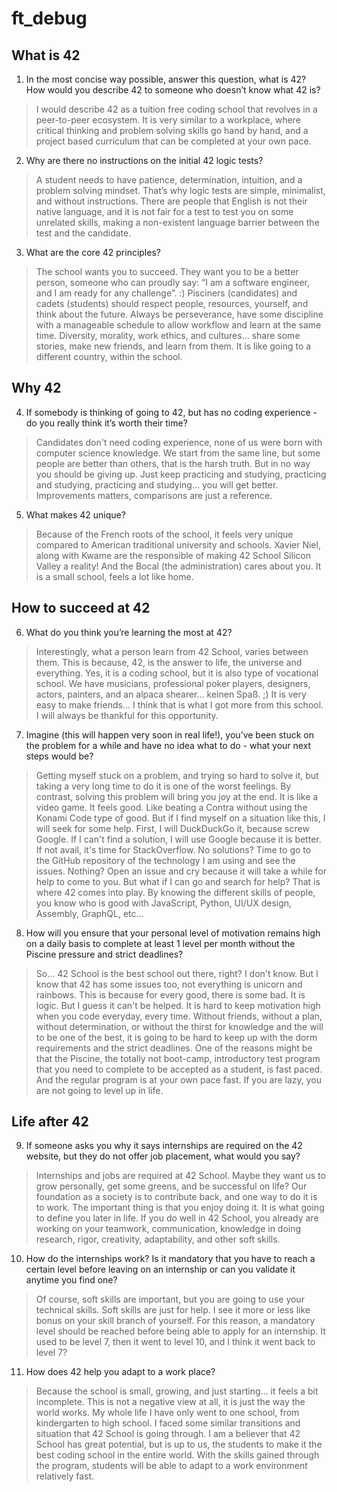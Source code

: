 # ft_debug

## What is 42

1. In the most concise way possible, answer this question, what is 42?
How would you describe 42 to someone who doesn’t know what 42 is?

> I would describe 42 as a tuition free coding school that revolves in a
peer-to-peer ecosystem. It is very similar to a workplace, where critical
thinking and problem solving skills go hand by hand, and a project based
curriculum that can be completed at your own pace.

2. Why are there no instructions on the initial 42 logic tests?

> A student needs to have patience, determination, intuition, and a problem
solving mindset. That’s why logic tests are simple, minimalist, and without
instructions. There are people that English is not their native language,
and it is not fair for a test to test you on some unrelated skills,
making a non-existent language barrier between the test and the candidate.

3. What are the core 42 principles?

> The school wants you to succeed.
They want you to be a better person, someone who can proudly say:
“I am a software engineer, and I am ready for any challenge”. :)
Pisciners (candidates) and cadets (students) should respect people, resources,
yourself, and think about the future. Always be perseverance, have some
discipline with a manageable schedule to allow workflow and learn at the
same time.
Diversity, morality, work ethics, and cultures… share some stories,
make new friends, and learn from them.
It is like going to a different country, within the school.

## Why 42

4. If somebody is thinking of going to 42, but has no coding
experience - do you really think it’s worth their time?

> Candidates don't need coding experience, none of us were born with
computer science knowledge. We start from the same line, but some people are
better than others, that is the harsh truth. But in no way you should be
giving up. Just keep practicing and studying, practicing and studying,
practicing and studying… you will get better. Improvements matters,
comparisons are just a reference.

5. What makes 42 unique?

> Because of the French roots of the school, it feels very unique compared to
American traditional university and schools. Xavier Niel, along with Kwame are
the responsible of making 42 School Silicon Valley a reality!
And the Bocal (the administration) cares about you.
It is a small school, feels a lot like home.

## How to succeed at 42

6. What do you think you’re learning the most at 42?

> Interestingly, what a person learn from 42 School, varies between them.
This is because, 42, is the answer to life, the universe and everything.
Yes, it is a coding school, but it is also type of vocational school.
We have musicians, professional poker players, designers, actors, painters,
and an alpaca shearer… keinen Spaß. ;)
It is very easy to make friends…
I think that is what I got more from this school.
I will always be thankful for this opportunity.

7. Imagine (this will happen very soon in real life!), you’ve been stuck on the
problem for a while and have no idea what to do - what your next steps would be?

> Getting myself stuck on a problem, and trying so hard to solve it,
but taking a very long time to do it is one of the worst feelings.
By contrast, solving this problem will bring you joy at the end.
It is like a video game.
It feels good.
Like beating a Contra without using the Konami Code type of good.
But if I find myself on a situation like this, I will seek for some help.
First, I will DuckDuckGo it, because screw Google.
If I can't find a solution, I will use Google because it is better.
If not avail, it's time for StackOverflow.
No solutions?
Time to go to the GitHub repository of the technology I am using and
see the issues.
Nothing?
Open an issue and cry because it will take a while for help to come to you.
But what if I can go and search for help?
That is where 42 comes into play.
By knowing the different skills of people, you know who is good with
JavaScript, Python, UI/UX design, Assembly, GraphQL, etc…

8. How will you ensure that your personal level of motivation remains high
on a daily basis to complete at least 1 level per month without the Piscine
pressure and strict deadlines?

> So… 42 School is the best school out there, right?
I don't know. But I know that 42 has some issues too, not everything is
unicorn and rainbows.
This is because for every good, there is some bad.
It is logic.
But I guess it can't be helped.
It is hard to keep motivation high when you code everyday, every time.
Without friends, without a plan, without determination, or without the thirst
for knowledge and the will to be one of the best, it is going to be hard to
keep up with the dorm requirements and the strict deadlines.
One of the reasons might be that the Piscine, the totally not boot-camp,
introductory test program that you need to complete to be accepted as a student,
is fast paced.
And the regular program is at your own pace fast.
If you are lazy, you are not going to level up in life.

## Life after 42

9. If someone asks you why it says internships are required on the 42 website,
but they do not offer job placement, what would you say?

> Internships and jobs are required at 42 School.
Maybe they want us to grow personally, get some greens, and be successful
on life?
Our foundation as a society is to contribute back, and one way to do it is
to work. The important thing is that you enjoy doing it.
It is what going to define you later in life.
If you do well in 42 School, you already are working on your teamwork,
communication, knowledge in doing research, rigor, creativity, adaptability,
and other soft skills.

10. How do the internships work? Is it mandatory that you have to reach a
certain level before leaving on an internship or can you validate it anytime
you find one?

> Of course, soft skills are important, but you are going to use your
technical skills.
Soft skills are just for help.
I see it more or less like bonus on your skill branch of yourself.
For this reason, a mandatory level should be reached before being able to
apply for an internship.
It used to be level 7, then it went to level 10,
and I think it went back to level 7?

11. How does 42 help you adapt to a work place?

> Because the school is small, growing, and just starting…
it feels a bit incomplete.
This is not a negative view at all, it is just the way the world works.
My whole life I have only went to one school, from kindergarten to high school.
I faced some similar transitions and situation that 42 School is going through.
I am a believer that 42 School has great potential, but is up to us,
the students to make it the best coding school in the entire world.
With the skills gained through the program, students will be able to adapt to a
work environment relatively fast.
